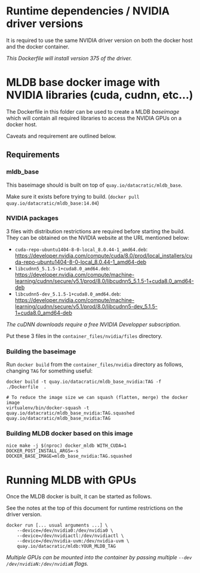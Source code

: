 Runtime dependencies / NVIDIA driver versions
=============================================

It is required to use the same NVIDIA driver version on both the docker host and the docker container.

*This Dockerfile will install version 375 of the driver.*


MLDB base docker image with NVIDIA libraries (cuda, cudnn, etc...)
==================================================================

The Dockerfile in this folder can be used to create a MLDB *baseimage* which will contain all required libraries to access the NVIDIA GPUs on a docker host.

Caveats and requirement are outlined below.

Requirements
------------

### mldb_base

This baseimage should is built on top of `quay.io/datacratic/mldb_base`.

Make sure it exists before trying to build. (`docker pull quay.io/datacratic/mldb_base:14.04`)

### NVIDIA packages

3 files with distribution restrictions are required before starting the build.
They can be obtained on the NVIDIA website at the URL mentioned below:

  - `cuda-repo-ubuntu1404-8-0-local_8.0.44-1_amd64.deb`: https://developer.nvidia.com/compute/cuda/8.0/prod/local_installers/cuda-repo-ubuntu1404-8-0-local_8.0.44-1_amd64-deb
  - `libcudnn5_5.1.5-1+cuda8.0_amd64.deb`: https://developer.nvidia.com/compute/machine-learning/cudnn/secure/v5.1/prod/8.0/libcudnn5_5.1.5-1+cuda8.0_amd64-deb
  - `libcudnn5-dev_5.1.5-1+cuda8.0_amd64.deb`: https://developer.nvidia.com/compute/machine-learning/cudnn/secure/v5.1/prod/8.0/libcudnn5-dev_5.1.5-1+cuda8.0_amd64-deb 

*The cuDNN downloads require a free NVIDIA Developper subscription.*

Put these 3 files in the `container_files/nvidia/files` directory.

### Building the baseimage

Run `docker build` from the `container_files/nvidia` directory as follows,  changing `TAG` for something useful:

```
docker build -t quay.io/datacratic/mldb_base_nvidia:TAG -f ./Dockerfile  .

# To reduce the image size we can squash (flatten, merge) the docker image
virtualenv/bin/docker-squash -t quay.io/datacratic/mldb_base_nvidia:TAG.squashed quay.io/datacratic/mldb_base_nvidia:TAG
```


### Building MLDB docker based on this image

```
nice make -j $(nproc) docker_mldb WITH_CUDA=1 DOCKER_POST_INSTALL_ARGS=-s DOCKER_BASE_IMAGE=mldb_base_nvidia:TAG.squashed
```

Running MLDB with GPUs
======================

Once the MLDB docker is built, it can be started as follows.

See the notes at the top of this document for runtime restrictions on the driver version.


```
docker run [... usual arguments ...] \
    --device=/dev/nvidia0:/dev/nvidia0 \
    --device=/dev/nvidiactl:/dev/nvidiactl \
    --device=/dev/nvidia-uvm:/dev/nvidia-uvm \
    quay.io/datacratic/mldb:YOUR_MLDB_TAG
```

*Multiple GPUs can be mounted into the container by passing multiple `--dev /dev/nvidiaN:/dev/nvidiaN` flags.*
